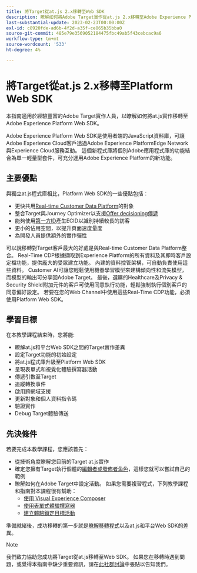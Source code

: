 ```yaml
---
title: 將Target從at.js 2.x移轉至Web SDK
description: 瞭解如何將Adobe Target實作從at.js 2.x移轉至Adobe Experience Platform Web SDK。 主題包括載入JavaScript程式庫、傳送引數、轉譯活動以及其他值得注意的圖說文字。
last-substantial-update: 2023-02-23T00:00:00Z
exl-id: c8920fde-ad6b-4f2d-a35f-ce865b35bba0
source-git-commit: 485e79e3569052184475fbc49ab5f43cebcac9a6
workflow-type: tm+mt
source-wordcount: '533'
ht-degree: 4%

---
```


# 將Target從at.js 2.x移轉至Platform Web SDK

本指南適用於經驗豐富的Adobe Target實作人員，以瞭解如何將at.js實作移轉至Adobe Experience Platform Web SDK。

Adobe Experience Platform Web SDK是使用者端的JavaScript資料庫，可讓Adobe Experience Cloud客戶透過Adobe Experience PlatformEdge Network與Experience Cloud服務互動。 這個新程式庫將個別Adobe應用程式庫的功能結合為單一輕量型套件，可充分運用Adobe Experience Platform的新功能。

## 主要優點

與獨立at.js程式庫相比，Platform Web SDK的一些優點包括：

* 更快共用[Real-time Customer Data Platform](https://experienceleague.adobe.com/docs/platform-learn/tutorials/experience-cloud/next-hit-personalization.html?lang=zh-Hant)的對象
* 整合Target與Journey Optimizer以支援[Offer decisioning傳遞](https://experienceleague.adobe.com/docs/target/using/integrate/ajo/offer-decision.html)
* 能夠使用[第一方ID](https://experienceleague.adobe.com/docs/platform-learn/data-collection/edge-network/generate-first-party-device-ids.html)產生ECID以識別持續較長的訪客
* 更小的佔用空間，以提升頁面速度量度
* 為開發人員提供額外的實作彈性

可以說移轉對Target客戶最大的好處是與Real-time Customer Data Platform整合。 Real-Time CDP根據擷取到Experience Platform的所有資料及其即時客戶設定檔功能，提供龐大的受眾建立功能。 內建的資料控管架構，可自動負責使用這些資料。 Customer AI可讓您輕鬆使用機器學習模型來建構傾向性和流失模型，而模型的輸出可分享回Adobe Target。 最後，選購的Healthcare及Privacy &amp; Security Shield附加元件的客戶可使用同意執行功能，輕鬆強制執行個別客戶的同意偏好設定。 若要在您的Web Channel中使用這些Real-Time CDP功能，必須使用Platform Web SDK。

## 學習目標

在本教學課程結束時，您將能:

* 瞭解at.js和平台Web SDK之間的Target實作差異
* 設定Target功能的初始設定
* 將at.js程式庫升級至Platform Web SDK
* 呈現表單式和視覺化體驗撰寫器活動
* 傳遞引數至Target
* 追蹤轉換事件
* 啟用跨網域支援
* 更新對象和個人資料指令碼
* 驗證實作
* Debug Target體驗傳送


## 先決條件

若要完成本教學課程，您應該首先：

* 從技術角度瞭解您目前的Target at.js實作
* 確定您擁有Target執行個體的[編輯者或發佈者角色](https://experienceleague.adobe.com/docs/target/using/administer/manage-users/enterprise/properties-overview.html#section_8C425E43E5DD4111BBFC734A2B7ABC80)，這樣您就可以嘗試自己的範例
* 瞭解如何在Adobe Target中設定活動。 如果您需要複習程式，下列教學課程和指南對本課程很有幫助：
   * [使用 Visual Experience Composer](https://experienceleague.adobe.com/docs/target-learn/tutorials/experiences/use-the-visual-experience-composer.html)
   * [使用表單式體驗撰寫器](https://experienceleague.adobe.com/docs/target-learn/tutorials/experiences/use-the-form-based-experience-composer.html)
   * [建立體驗鎖定目標活動](https://experienceleague.adobe.com/docs/target-learn/tutorials/activities/create-experience-targeting-activities.html)

準備就緒後，成功移轉的第一步就是[瞭解移轉程式](migration-overview.md)以及at.js和平台Web SDK的差異。

>[!NOTE]
>
>我們致力協助您成功將Target從at.js移轉至Web SDK。 如果您在移轉時遇到問題，或覺得本指南中缺少重要資訊，請在[此社群討論](https://experienceleaguecommunities.adobe.com/t5/adobe-experience-platform-data/tutorial-discussion-migrate-target-from-at-js-to-web-sdk/m-p/575587#M463)中張貼以告知我們。
